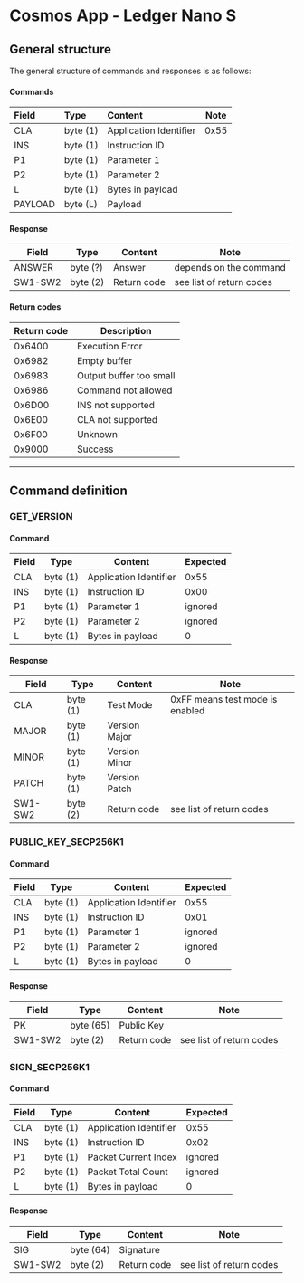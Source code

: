 # Cosmos App - Ledger Nano S
## General structure

The general structure of commands and responses is as follows:

#### Commands

| Field   | Type     | Content                | Note |
|:------- |:-------- |:---------------------- | ---- |
| CLA     | byte (1) | Application Identifier | 0x55 |
| INS     | byte (1) | Instruction ID         |      |
| P1      | byte (1) | Parameter 1            |      |
| P2      | byte (1) | Parameter 2            |      |
| L       | byte (1) | Bytes in payload       |      |
| PAYLOAD | byte (L) | Payload                |      |

#### Response

| Field   | Type     | Content     | Note                     |
| ------- | -------- | ----------- | ------------------------ |
| ANSWER  | byte (?) | Answer      | depends on the command   |
| SW1-SW2 | byte (2) | Return code | see list of return codes |

#### Return codes

| Return code | Description             |
| ----------- | ----------------------- |
| 0x6400      | Execution Error         |
| 0x6982      | Empty buffer            |
| 0x6983      | Output buffer too small |
| 0x6986      | Command not allowed     |
| 0x6D00      | INS not supported       |
| 0x6E00      | CLA not supported       |
| 0x6F00      | Unknown                 |
| 0x9000      | Success                 |

---------

## Command definition

### GET_VERSION

#### Command

| Field | Type     | Content                | Expected |
| ----- | -------- | ---------------------- | -------- |
| CLA   | byte (1) | Application Identifier | 0x55     |
| INS   | byte (1) | Instruction ID         | 0x00     |
| P1    | byte (1) | Parameter 1            | ignored  |
| P2    | byte (1) | Parameter 2            | ignored  |
| L     | byte (1) | Bytes in payload       | 0        |

#### Response

| Field   | Type     | Content       | Note                            |
| ------- | -------- | ------------- | ------------------------------- |
| CLA     | byte (1) | Test Mode     | 0xFF means test mode is enabled |
| MAJOR   | byte (1) | Version Major |                                 |
| MINOR   | byte (1) | Version Minor |                                 |
| PATCH   | byte (1) | Version Patch |                                 |
| SW1-SW2 | byte (2) | Return code   | see list of return codes        |

### PUBLIC_KEY_SECP256K1

#### Command

| Field | Type     | Content                | Expected |
| ----- | -------- | ---------------------- | -------- |
| CLA   | byte (1) | Application Identifier | 0x55     |
| INS   | byte (1) | Instruction ID         | 0x01     |
| P1    | byte (1) | Parameter 1            | ignored  |
| P2    | byte (1) | Parameter 2            | ignored  |
| L     | byte (1) | Bytes in payload       | 0        |

#### Response

| Field   | Type      | Content       | Note                            |
| ------- | --------- | ------------- | ------------------------------- |
| PK      | byte (65) | Public Key    |  |
| SW1-SW2 | byte (2)  | Return code   | see list of return codes        |

### SIGN_SECP256K1

#### Command

| Field | Type     | Content                | Expected |
| ----- | -------- | ---------------------- | -------- |
| CLA   | byte (1) | Application Identifier | 0x55     |
| INS   | byte (1) | Instruction ID         | 0x02     |
| P1    | byte (1) | Packet Current Index   | ignored  |
| P2    | byte (1) | Packet Total Count     | ignored  |
| L     | byte (1) | Bytes in payload       | 0        |

#### Response

| Field   | Type      | Content       | Note                            |
| ------- | --------- | ------------- | ------------------------------- |
| SIG     | byte (64) | Signature     |  |
| SW1-SW2 | byte (2)  | Return code   | see list of return codes        |
